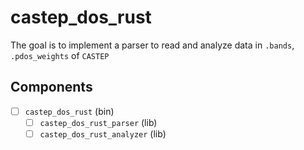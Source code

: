 # castep_dos_rust

The goal is to implement a parser to read and analyze data in `.bands`, `.pdos_weights` of `CASTEP`

## Components

- [ ] `castep_dos_rust` (bin)
  - [ ] `castep_dos_rust_parser` (lib)
  - [ ] `castep_dos_rust_analyzer` (lib)
